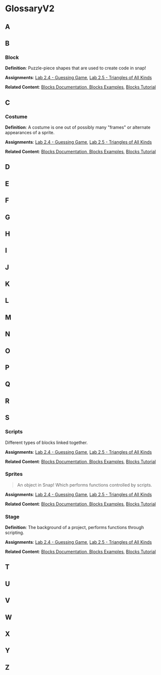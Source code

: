 # GlossaryV2

## A

## B

### Block

**Definition**: Puzzle-piece shapes that are used to create code in snap!

**Assignments**: [Lab 2.4 - Guessing Game](glossaryv2.md), [Lab 2.5 - Triangles of All Kinds](glossaryv2.md)

**Related Content**: [Blocks Documentation](glossaryv2.md),[ Blocks Examples](glossaryv2.md), [Blocks Tutorial](glossaryv2.md)

## C

### Costume

**Definition**: A costume is one out of possibly many "frames" or alternate appearances of a sprite.

**Assignments**: [Lab 2.4 - Guessing Game](glossaryv2.md), [Lab 2.5 - Triangles of All Kinds](glossaryv2.md)

**Related Content**: [Blocks Documentation](glossaryv2.md),[ Blocks Examples](glossaryv2.md), [Blocks Tutorial](glossaryv2.md)

## D

## E

## F

## G

## H

## I

## J

## K

## L

## M

## N

## O

## P

## Q

## R

## S

### Scripts

Different types of blocks linked together.

**Assignments**: [Lab 2.4 - Guessing Game](glossaryv2.md), [Lab 2.5 - Triangles of All Kinds](glossaryv2.md)

**Related Content**: [Blocks Documentation](glossaryv2.md),[ Blocks Examples](glossaryv2.md), [Blocks Tutorial](glossaryv2.md)

### Sprites

> An object in Snap! Which performs functions controlled by scripts.

**Assignments**: [Lab 2.4 - Guessing Game](glossaryv2.md), [Lab 2.5 - Triangles of All Kinds](glossaryv2.md)

**Related Content**: [Blocks Documentation](glossaryv2.md),[ Blocks Examples](glossaryv2.md), [Blocks Tutorial](glossaryv2.md)

### Stage

**Definition**: The background of a project, performs functions through scripting.

**Assignments**: [Lab 2.4 - Guessing Game](glossaryv2.md), [Lab 2.5 - Triangles of All Kinds](glossaryv2.md)

**Related Content**: [Blocks Documentation](glossaryv2.md),[ Blocks Examples](glossaryv2.md), [Blocks Tutorial](glossaryv2.md)

## T

## U

## V

## W

## X

## Y

## Z

